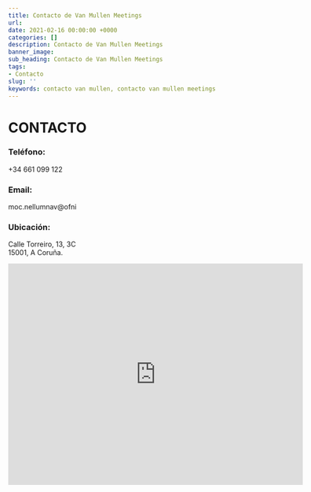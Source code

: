 ```yaml
---
title: Contacto de Van Mullen Meetings
url:
date: 2021-02-16 00:00:00 +0000
categories: []
description: Contacto de Van Mullen Meetings
banner_image: 
sub_heading: Contacto de Van Mullen Meetings
tags:
- Contacto
slug: ''
keywords: contacto van mullen, contacto van mullen meetings
---
```


# CONTACTO

### Teléfono:
+34 661 099 122

### Email:
<span class="invertirTexto">moc.nellumnav@ofni</span>

### Ubicación:
Calle Torreiro, 13, 3C  
15001, A Coruña.  

<iframe src="https://www.google.com/maps/embed?pb=!1m14!1m8!1m3!1d11601.947350680402!2d-8.4088889!3d43.3668436!3m2!1i1024!2i768!4f13.1!3m3!1m2!1s0x0%3A0x7d05398ba94ca36f!2sPerseus%20y%20RC%20Abogados!5e0!3m2!1ses!2ses!4v1593082704265!5m2!1ses!2ses" title="Mapa Van Mullen" width="600" height="450" style="border:0;" allowfullscreen="" aria-hidden="false" tabindex="0"></iframe>

